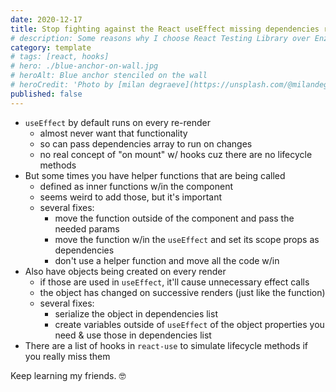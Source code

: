```yaml
---
date: 2020-12-17
title: Stop fighting against the React useEffect missing dependencies rule
# description: Some reasons why I choose React Testing Library over Enzyme for testing React components
category: template
# tags: [react, hooks]
# hero: ./blue-anchor-on-wall.jpg
# heroAlt: Blue anchor stenciled on the wall
# heroCredit: 'Photo by [milan degraeve](https://unsplash.com/@milandegraeve)'
published: false
---
```


- `useEffect` by default runs on every re-render
  - almost never want that functionality
  - so can pass dependencies array to run on changes
  - no real concept of "on mount" w/ hooks cuz there are no lifecycle methods
- But some times you have helper functions that are being called
  - defined as inner functions w/in the component
  - seems weird to add those, but it's important
  - several fixes:
    - move the function outside of the component and pass the needed params
    - move the function w/in the `useEffect` and set its scope props as dependencies
    - don't use a helper function and move all the code w/in
- Also have objects being created on every render
  - if those are used in `useEffect`, it'll cause unnecessary effect calls
  - the object has changed on successive renders (just like the function)
  - several fixes:
    - serialize the object in dependencies list
    - create variables outside of `useEffect` of the object properties you need & use those in dependencies list
- There are a list of hooks in `react-use` to simulate lifecycle methods if you really miss them

Keep learning my friends. 🤓
